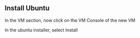 ## Install Ubuntu

In the VM section, now click on the VM Console of the new VM

In the ubuntu installer, select Install